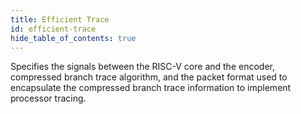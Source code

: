 ```yaml
---
title: Efficient Trace
id: efficient-trace
hide_table_of_contents: true
---
```


Specifies the signals between the RISC-V core and the encoder, compressed branch trace algorithm, and the packet format used to encapsulate the compressed branch trace information to implement processor tracing.